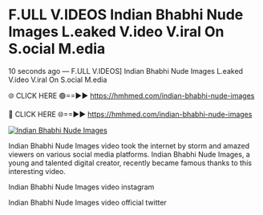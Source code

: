 # F.ULL V.IDEOS Indian Bhabhi Nude Images L.eaked V.ideo V.iral On S.ocial M.edia

10 seconds ago — F.ULL V.IDEOS] Indian Bhabhi Nude Images L.eaked V.ideo V.iral On S.ocial M.edia

🌐 CLICK HERE 🟢==►► https://hmhmed.com/indian-bhabhi-nude-images

🔴 CLICK HERE 🌐==►► https://hmhmed.com/indian-bhabhi-nude-images

[![Indian Bhabhi Nude Images](https://i.imgur.com/dJHk4Zq.gif)](https://hmhmed.com/indian-bhabhi-nude-images)

Indian Bhabhi Nude Images video took the internet by storm and amazed viewers on various social media platforms. Indian Bhabhi Nude Images, a young and talented digital creator, recently became famous thanks to this interesting video.

Indian Bhabhi Nude Images video instagram

Indian Bhabhi Nude Images video official twitter